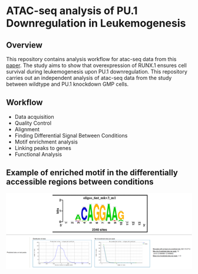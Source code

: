 # ATAC-seq analysis of PU.1 Downregulation in Leukemogenesis
## Overview
This repository contains analysis workflow for atac-seq data from this [paper](https://doi.org/10.1038/s44318-024-00295-y).
The study aims to show that overexpression of RUNX.1 ensures cell survival during leukemogenesis upon 
PU.1 downregulation. This repository carries out an independent analysis of atac-seq data from the 
study between wildtype and PU.1 knockdown GMP cells.

## Workflow
- Data acquisition
- Quality Control
- Alignment
- Finding Differential Signal Between Conditions  
- Motif enrichment analysis
- Linking peaks to genes
- Functional Analysis

## Example of enriched motif in the differentially accessible regions between conditions
![motif](Motif-1.png)
